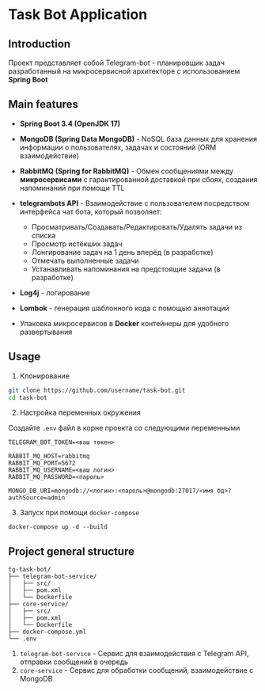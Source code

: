 # Task Bot Application

## Introduction
Проект представляет собой Telegram-bot - планировщик задач разработанный на микросервисной архитекторе с использованием **Spring Boot**

## Main features
- **Spring Boot 3.4 (OpenJDK 17)** 
- **MongoDB (Spring Data MongoDB)** - NoSQL база данных для хранения информации о пользователях, задачах и состояний (ORM взаимодействие)
- **RabbitMQ (Spring for RabbitMQ)** - Обмен сообщениями между **микросервисами** c гарантированной доставкой при сбоях, создания напоминаний при помощи TTL
- **telegrambots API** - Взаимодействие с пользователем посредством интерфейса чат бота, который позволяет:
  - Просматривать/Создавать/Редактировать/Удалять задачи из списка
  - Просмотр истёкших задач
  - Лонгирование задач на 1 день вперёд (в разработке)
  - Отмечать выполненные задачи
  - Устанавливать напоминания на предстоящие задачи (в разработке)
- **Log4j** - логирование
- **Lombok** - генерация шаблонного кода с помощью аннотаций
 
- Упаковка микросервисов в **Docker** контейнеры для удобного развертывания

## Usage
1. Клонирование
```bash
git clone https://github.com/username/task-bot.git
cd task-bot
```
2. Настройка переменных окружения

Создайте `.env` файл в корне проекта со следующими переменными
```env
TELEGRAM_BOT_TOKEN=<ваш токен>

RABBIT_MQ_HOST=rabbitmq
RABBIT_MQ_PORT=5672
RABBIT_MQ_USERNAME=<ваш логин>
RABBIT_MQ_PASSWORD=<пароль>

MONGO_DB_URI=mongodb://<логин>:<пароль>@mongodb:27017/<имя бд>?authSource=admin
```
3. Запуск при помощи `docker-compose`
```
docker-compose up -d --build
```

## Project general structure
```
tg-task-bot/
├── telegram-bot-service/
│   ├── src/                    
│   ├── pom.xml                 
│   └── Dockerfile
├── core-service/
│   ├── src/
│   ├── pom.xml           
│   └── Dockerfile
├── docker-compose.yml
└── .env
```
1. `telegram-bot-service` - Сервис для взаимодействия с Telegram API, отправки сообщений в очередь
2. `core-service` - Сервис для обработки сообщений, взаимодействие с MongoDB
